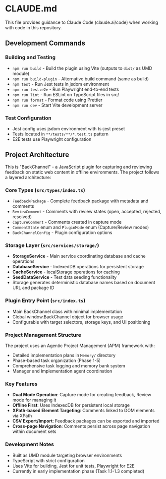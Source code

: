 # CLAUDE.md

This file provides guidance to Claude Code (claude.ai/code) when working with code in this repository.

## Development Commands

### Building and Testing

- `npm run build` - Build the plugin using Vite (outputs to `dist/` as UMD module)
- `npm run build-plugin` - Alternative build command (same as build)
- `npm test` - Run Jest tests in jsdom environment
- `npm run test:e2e` - Run Playwright end-to-end tests
- `npm run lint` - Run ESLint on TypeScript files in src/
- `npm run format` - Format code using Prettier
- `npm run dev` - Start Vite development server

### Test Configuration

- Jest config uses jsdom environment with ts-jest preset
- Tests located in `**/tests/**/*.test.ts` pattern
- E2E tests use Playwright configuration

## Project Architecture

This is "BackChannel" - a JavaScript plugin for capturing and reviewing feedback on static web content in offline environments. The project follows a layered architecture:

### Core Types (`src/types/index.ts`)

- `FeedbackPackage` - Complete feedback package with metadata and comments
- `ReviewComment` - Comments with review states (open, accepted, rejected, resolved)
- `CaptureComment` - Comments created in capture mode
- `CommentState` enum and `PluginMode` enum (Capture/Review modes)
- `BackChannelConfig` - Plugin configuration options

### Storage Layer (`src/services/storage/`)

- **StorageService** - Main service coordinating database and cache operations
- **DatabaseService** - IndexedDB operations for persistent storage
- **CacheService** - localStorage operations for caching
- **SeedDataService** - Test data seeding functionality
- Storage generates deterministic database names based on document URL and package ID

### Plugin Entry Point (`src/index.ts`)

- Main BackChannel class with minimal implementation
- Global window.BackChannel object for browser usage
- Configurable with target selectors, storage keys, and UI positioning

### Project Management Structure

The project uses an Agentic Project Management (APM) framework with:

- Detailed implementation plans in `Memory/` directory
- Phase-based task organization (Phase 1-5)
- Comprehensive task logging and memory bank system
- Manager and Implementation agent coordination

### Key Features

- **Dual Mode Operation**: Capture mode for creating feedback, Review mode for managing it
- **Offline First**: Uses IndexedDB for persistent local storage
- **XPath-based Element Targeting**: Comments linked to DOM elements via XPath
- **CSV Export/Import**: Feedback packages can be exported and imported
- **Cross-page Navigation**: Comments persist across page navigation within document sets

### Development Notes

- Built as UMD module targeting browser environments
- TypeScript with strict configuration
- Uses Vite for building, Jest for unit tests, Playwright for E2E
- Currently in early implementation phase (Task 1.1-1.3 completed)
